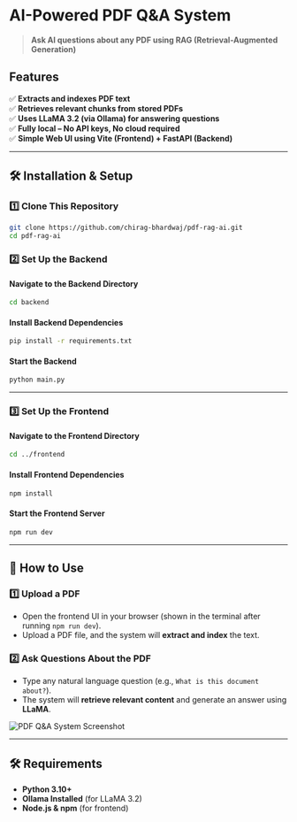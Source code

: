 # AI-Powered PDF Q&A System  
> **Ask AI questions about any PDF using RAG (Retrieval-Augmented Generation)**  

## Features  
✅ **Extracts and indexes PDF text**  
✅ **Retrieves relevant chunks from stored PDFs**  
✅ **Uses LLaMA 3.2 (via Ollama) for answering questions**  
✅ **Fully local – No API keys, No cloud required**  
✅ **Simple Web UI using Vite (Frontend) + FastAPI (Backend)**  

---

## 🛠 Installation & Setup  

### 1️⃣ Clone This Repository  
```bash
git clone https://github.com/chirag-bhardwaj/pdf-rag-ai.git
cd pdf-rag-ai
```

### 2️⃣ Set Up the Backend  
#### Navigate to the Backend Directory  
```bash
cd backend
```

#### Install Backend Dependencies  
```bash
pip install -r requirements.txt
```

#### Start the Backend  
```bash
python main.py
```

---

### 3️⃣ Set Up the Frontend  
#### Navigate to the Frontend Directory  
```bash
cd ../frontend
```

#### Install Frontend Dependencies  
```bash
npm install
```

#### Start the Frontend Server  
```bash
npm run dev
```

---

## 📌 How to Use  

### 1️⃣ Upload a PDF  
- Open the frontend UI in your browser (shown in the terminal after running `npm run dev`).
- Upload a PDF file, and the system will **extract and index** the text.

### 2️⃣ Ask Questions About the PDF  
- Type any natural language question (e.g., `What is this document about?`).  
- The system will **retrieve relevant content** and generate an answer using **LLaMA**.

![PDF Q&A System Screenshot](https://github.com/user-attachments/assets/06d02559-352a-4609-b3ef-2428fd32bf47)


---

## 🛠 Requirements  
- **Python 3.10+**  
- **Ollama Installed** (for LLaMA 3.2)
- **Node.js & npm** (for frontend)
